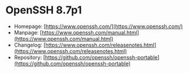 # OpenSSH 8.7p1
 - Homepage: [https://www.openssh.com/](https://www.openssh.com/)
 - Manpage: [https://www.openssh.com/manual.html](https://www.openssh.com/manual.html)
 - Changelog: [https://www.openssh.com/releasenotes.html](https://www.openssh.com/releasenotes.html)
 - Repository: [https://github.com/openssh/openssh-portable](https://github.com/openssh/openssh-portable)

